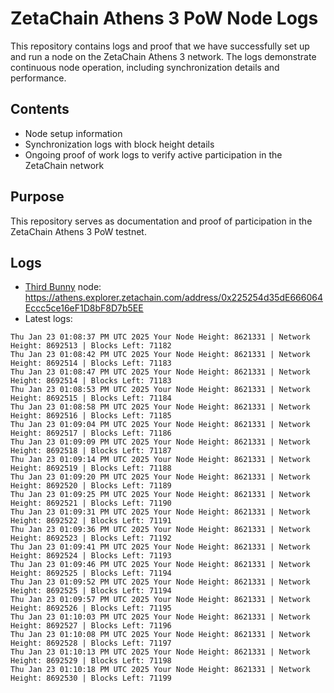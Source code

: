 # ZetaChain Athens 3 PoW Node Logs
This repository contains logs and proof that we have successfully set up and run a node on the ZetaChain Athens 3 network. The logs demonstrate continuous node operation, including synchronization details and performance.

## Contents
- Node setup information
- Synchronization logs with block height details
- Ongoing proof of work logs to verify active participation in the ZetaChain network

## Purpose
This repository serves as documentation and proof of participation in the ZetaChain Athens 3 PoW testnet.

## Logs

- [Third Bunny](https://thirdbunny.xyz/) node: https://athens.explorer.zetachain.com/address/0x225254d35dE666064Eccc5ce16eF1D8bF8D7b5EE
- Latest logs:
```
Thu Jan 23 01:08:37 PM UTC 2025 Your Node Height: 8621331 | Network Height: 8692513 | Blocks Left: 71182
Thu Jan 23 01:08:42 PM UTC 2025 Your Node Height: 8621331 | Network Height: 8692514 | Blocks Left: 71183
Thu Jan 23 01:08:47 PM UTC 2025 Your Node Height: 8621331 | Network Height: 8692514 | Blocks Left: 71183
Thu Jan 23 01:08:53 PM UTC 2025 Your Node Height: 8621331 | Network Height: 8692515 | Blocks Left: 71184
Thu Jan 23 01:08:58 PM UTC 2025 Your Node Height: 8621331 | Network Height: 8692516 | Blocks Left: 71185
Thu Jan 23 01:09:04 PM UTC 2025 Your Node Height: 8621331 | Network Height: 8692517 | Blocks Left: 71186
Thu Jan 23 01:09:09 PM UTC 2025 Your Node Height: 8621331 | Network Height: 8692518 | Blocks Left: 71187
Thu Jan 23 01:09:14 PM UTC 2025 Your Node Height: 8621331 | Network Height: 8692519 | Blocks Left: 71188
Thu Jan 23 01:09:20 PM UTC 2025 Your Node Height: 8621331 | Network Height: 8692520 | Blocks Left: 71189
Thu Jan 23 01:09:25 PM UTC 2025 Your Node Height: 8621331 | Network Height: 8692521 | Blocks Left: 71190
Thu Jan 23 01:09:31 PM UTC 2025 Your Node Height: 8621331 | Network Height: 8692522 | Blocks Left: 71191
Thu Jan 23 01:09:36 PM UTC 2025 Your Node Height: 8621331 | Network Height: 8692523 | Blocks Left: 71192
Thu Jan 23 01:09:41 PM UTC 2025 Your Node Height: 8621331 | Network Height: 8692524 | Blocks Left: 71193
Thu Jan 23 01:09:46 PM UTC 2025 Your Node Height: 8621331 | Network Height: 8692525 | Blocks Left: 71194
Thu Jan 23 01:09:52 PM UTC 2025 Your Node Height: 8621331 | Network Height: 8692525 | Blocks Left: 71194
Thu Jan 23 01:09:57 PM UTC 2025 Your Node Height: 8621331 | Network Height: 8692526 | Blocks Left: 71195
Thu Jan 23 01:10:03 PM UTC 2025 Your Node Height: 8621331 | Network Height: 8692527 | Blocks Left: 71196
Thu Jan 23 01:10:08 PM UTC 2025 Your Node Height: 8621331 | Network Height: 8692528 | Blocks Left: 71197
Thu Jan 23 01:10:13 PM UTC 2025 Your Node Height: 8621331 | Network Height: 8692529 | Blocks Left: 71198
Thu Jan 23 01:10:18 PM UTC 2025 Your Node Height: 8621331 | Network Height: 8692530 | Blocks Left: 71199
```
